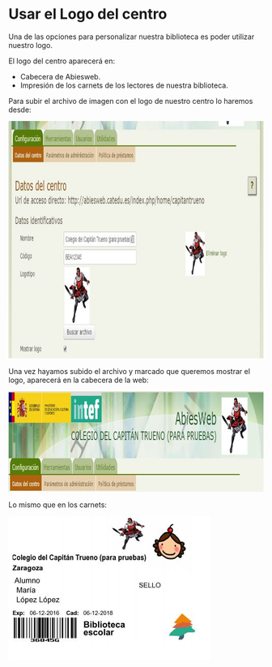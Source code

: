 
# Usar el Logo del centro

Una de las opciones para personalizar nuestra biblioteca es poder utilizar nuestro logo. 

El logo del centro aparecerá en:

- Cabecera de Abiesweb.
- Impresión de los carnets de los lectores de nuestra biblioteca.

Para subir el archivo de imagen con el logo de nuestro centro lo haremos desde:

<img src="img/MostrarLogo.JPG" width="1052" height="468" />

Una vez hayamos subido el archivo y marcado que queremos mostrar el logo, aparecerá en la cabecera de la web:

<img src="img/Cabecera.JPG" width="1023" height="198" />

Lo mismo que en los carnets:

<img src="img/carnet.JPG" width="399" height="284" />

